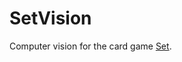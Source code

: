 # SetVision

Computer vision for the card game
[Set](https://en.wikipedia.org/wiki/Set_%28card_game%29).
